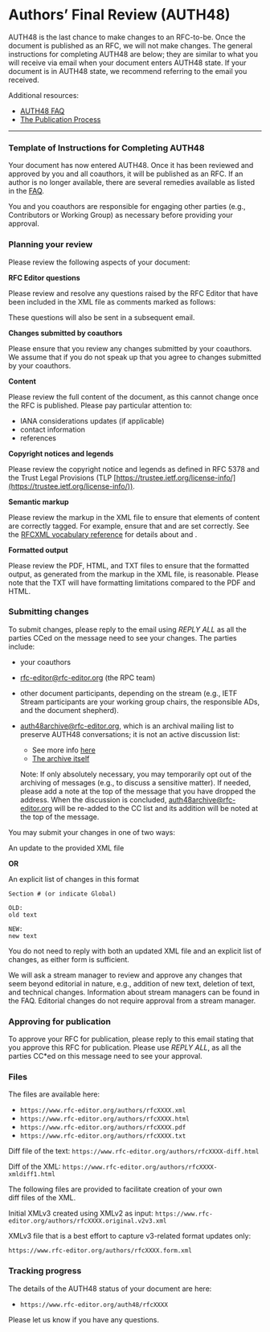 # Authors&#8217; Final Review (AUTH48)

AUTH48 is the last chance to make changes to an RFC-to-be. Once the document is published as an RFC, we will not make changes. The general instructions for completing AUTH48 are below; they are similar to what you will receive via email when your document enters AUTH48 state. If your document is in AUTH48 state, we recommend referring to the email you received.

Additional resources:

- [AUTH48 FAQ](/series/rfc-faq/#auth48)
- [The Publication Process](/pubprocess/)

---

### Template of Instructions for Completing AUTH48

Your document has now entered AUTH48. Once it has been reviewed and approved by you and all coauthors, it will be published as an RFC. If an author is no longer available, there are several remedies available as listed in the [FAQ](/series/rfc-faq/#missingauthor).

You and you coauthors are responsible for engaging other parties (e.g., Contributors or Working Group) as necessary before providing your approval.

### Planning your review

Please review the following aspects of your document:

**RFC Editor questions**

Please review and resolve any questions raised by the RFC Editor that have been included in the XML file as comments marked as follows:

These questions will also be sent in a subsequent email.

**Changes submitted by coauthors**

Please ensure that you review any changes submitted by your coauthors. We assume that if you do not speak up that you agree to changes submitted by your coauthors.

**Content**

Please review the full content of the document, as this cannot change once the RFC is published. Please pay particular attention to:

- IANA considerations updates (if applicable)
- contact information
- references

**Copyright notices and legends**

Please review the copyright notice and legends as defined in RFC 5378 and the Trust Legal Provisions (TLP [https://trustee.ietf.org/license-info/](https://trustee.ietf.org/license-info/)).

**Semantic markup**

Please review the markup in the XML file to ensure that elements of content are correctly tagged. For example, ensure that <sourcecode> and <artwork> are set correctly. See the [RFCXML vocabulary reference](https://authors.ietf.org/rfcxml-vocabulary) for details about [<sourcecode>](https://authors.ietf.org/rfcxml-vocabulary#sourcecode) and [<artwork>](https://authors.ietf.org/rfcxml-vocabulary#artwork).

**Formatted output**

Please review the PDF, HTML, and TXT files to ensure that the formatted output, as generated from the markup in the XML file, is reasonable. Please note that the TXT will have formatting limitations compared to the PDF and HTML.

### Submitting changes

To submit changes, please reply to the email using _REPLY ALL_ as all the parties CCed on the message need to see your changes. The parties include:

- your coauthors
- [rfc-editor@rfc-editor.org](mailto:rfc-editor@rfc-editor.org) (the RPC team)
- other document participants, depending on the stream (e.g., IETF Stream participants are your working group chairs, the responsible ADs, and the document shepherd).
- auth48archive@rfc-editor.org, which is an archival mailing list to preserve AUTH48 conversations; it is not an active discussion list:

  - See more info [here](https://mailarchive.ietf.org/arch/msg/ietf-announce/yb6lpIGh-4Q9l2USxIAe6P8O4Zc)
  - [The archive itself](https://mailarchive.ietf.org/arch/browse/auth48archive/)

  Note: If only absolutely necessary, you may temporarily opt out of the archiving of messages (e.g., to discuss a sensitive matter). If needed, please add a note at the top of the message that you have dropped the address. When the discussion is concluded, auth48archive@rfc-editor.org will be re-added to the CC list and its addition will be noted at the top of the message.

You may submit your changes in one of two ways:

An update to the provided XML file

**OR**

An explicit list of changes in this format

```
Section # (or indicate Global)

OLD:
old text

NEW:
new text
```

You do not need to reply with both an updated XML file and an explicit list of changes, as either form is sufficient.

We will ask a stream manager to review and approve any changes that seem beyond editorial in nature, e.g., addition of new text, deletion of text, and technical changes. Information about stream managers can be found in the FAQ. Editorial changes do not require approval from a stream manager.

### Approving for publication

To approve your RFC for publication, please reply to this email stating that you approve this RFC for publication. Please use _REPLY ALL_, as all the parties CC\*ed on this message need to see your approval.

### Files

The files are available here:

- `https://www.rfc-editor.org/authors/rfcXXXX.xml`
- `https://www.rfc-editor.org/authors/rfcXXXX.html`
- `https://www.rfc-editor.org/authors/rfcXXXX.pdf`
- `https://www.rfc-editor.org/authors/rfcXXXX.txt`

Diff file of the text: `https://www.rfc-editor.org/authors/rfcXXXX-diff.html`

Diff of the XML: `https://www.rfc-editor.org/authors/rfcXXXX-xmldiff1.html`

The following files are provided to facilitate creation of your own  
diff files of the XML.

Initial XMLv3 created using XMLv2 as input: `https://www.rfc-editor.org/authors/rfcXXXX.original.v2v3.xml`

XMLv3 file that is a best effort to capture v3-related format updates only:

`https://www.rfc-editor.org/authors/rfcXXXX.form.xml`

### Tracking progress

The details of the AUTH48 status of your document are here:

- `https://www.rfc-editor.org/auth48/rfcXXXX`

Please let us know if you have any questions.
